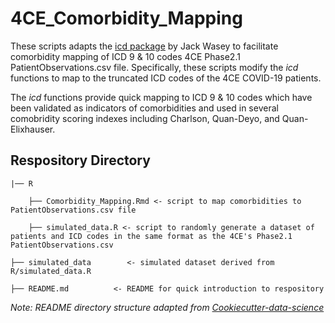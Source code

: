 # 4CE_Comorbidity_Mapping

These scripts adapts the [icd package](https://github.com/jackwasey/icd) by Jack Wasey to facilitate comorbidity mapping of ICD 9 & 10 codes 4CE Phase2.1 PatientObservations.csv file. Specifically, these scripts modify the *icd* functions to map to the truncated ICD codes of the 4CE COVID-19 patients. 

The *icd* functions provide quick mapping to ICD 9 & 10 codes which have been validated as indicators of comorbidities and used in several comobridity scoring indexes including Charlson, Quan-Deyo, and Quan-Elixhauser. 

## Respository Directory

    |── R

        ├── Comorbidity_Mapping.Rmd <- script to map comorbidities to PatientObservations.csv file
    
        ├── simulated_data.R <- script to randomly generate a dataset of patients and ICD codes in the same format as the 4CE's Phase2.1 PatientObservations.csv 
    
    ├── simulated_data        <- simulated dataset derived from R/simulated_data.R

    ├── README.md          <- README for quick introduction to respository

*Note: README directory structure adapted from [Cookiecutter-data-science](https://drivendata.github.io/cookiecutter-data-science/)*
